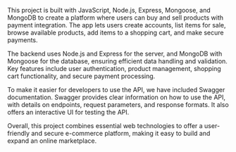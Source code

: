 This project is built with JavaScript, Node.js, Express, Mongoose, and MongoDB to create a platform where users can buy and sell products with payment integration. The app lets users create accounts, list items for sale, browse available products, add items to a shopping cart, and make secure payments.

The backend uses Node.js and Express for the server, and MongoDB with Mongoose for the database, ensuring efficient data handling and validation. Key features include user authentication, product management, shopping cart functionality, and secure payment processing.

To make it easier for developers to use the API, we have included Swagger documentation. Swagger provides clear information on how to use the API, with details on endpoints, request parameters, and response formats. It also offers an interactive UI for testing the API.

Overall, this project combines essential web technologies to offer a user-friendly and secure e-commerce platform, making it easy to build and expand an online marketplace.






